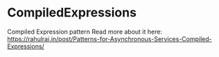 # CompiledExpressions
Compiled Expression pattern
Read more about it here: https://rahulrai.in/post/Patterns-for-Asynchronous-Services-Compiled-Expressions/
